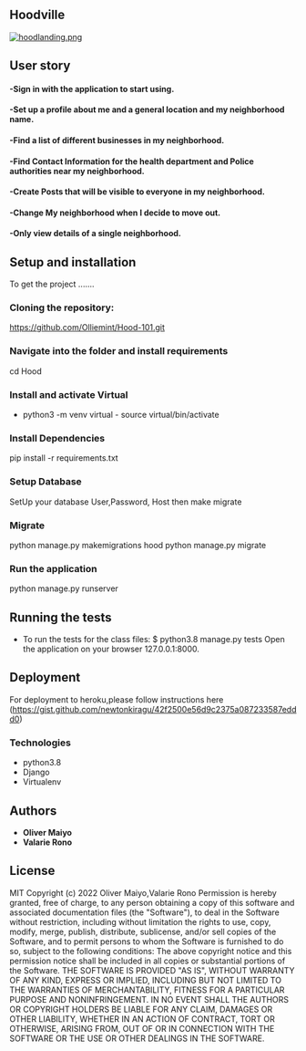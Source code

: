 
## Hoodville

[![hoodlanding.png](https://i.postimg.cc/fT6nBkJ7/hoodlanding.png)](https://postimg.cc/9rtnfmPz)
## User story
#### -Sign in with the application to start using.
#### -Set up a profile about me and a general location and my neighborhood name.
#### -Find a list of different businesses in my neighborhood.
#### -Find Contact Information for the health department and Police authorities near my neighborhood.
#### -Create Posts that will be visible to everyone in my neighborhood.
#### -Change My neighborhood when I decide to move out.
#### -Only view details of a single neighborhood.

## Setup and installation
To get the project .......
### Cloning the repository:
https://github.com/Olliemint/Hood-101.git
### Navigate into the folder and install requirements
cd Hood
### Install and activate Virtual
- python3 -m venv virtual - source virtual/bin/activate
### Install Dependencies
pip install -r requirements.txt
### Setup Database
SetUp your database User,Password, Host then make migrate
### Migrate
python manage.py makemigrations hood
python manage.py migrate
### Run the application
python manage.py runserver
## Running the tests
* To run the tests for the class files:
        $ python3.8 manage.py tests
Open the application on your browser 127.0.0.1:8000.
## Deployment
For deployment to heroku,please follow instructions here (https://gist.github.com/newtonkiragu/42f2500e56d9c2375a087233587eddd0)
### Technologies
* python3.8
* Django 
* Virtualenv
## Authors
* **Oliver Maiyo**
* **Valarie Rono**
## License
MIT Copyright (c) 2022 Oliver Maiyo,Valarie Rono
Permission is hereby granted, free of charge, to any person obtaining a copy of this software and associated documentation files (the "Software"), to deal in the Software without restriction, including without limitation the rights to use, copy, modify, merge, publish, distribute, sublicense, and/or sell copies of the Software, and to permit persons to whom the Software is furnished to do so, subject to the following conditions:
The above copyright notice and this permission notice shall be included in all copies or substantial portions of the Software.
THE SOFTWARE IS PROVIDED "AS IS", WITHOUT WARRANTY OF ANY KIND, EXPRESS OR IMPLIED, INCLUDING BUT NOT LIMITED TO THE WARRANTIES OF MERCHANTABILITY, FITNESS FOR A PARTICULAR PURPOSE AND NONINFRINGEMENT. IN NO EVENT SHALL THE AUTHORS OR COPYRIGHT HOLDERS BE LIABLE FOR ANY CLAIM, DAMAGES OR OTHER LIABILITY, WHETHER IN AN ACTION OF CONTRACT, TORT OR OTHERWISE, ARISING FROM, OUT OF OR IN CONNECTION WITH THE SOFTWARE OR THE USE OR OTHER DEALINGS IN THE SOFTWARE.
